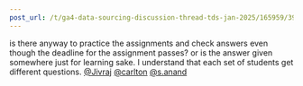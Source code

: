 ```yaml
---
post_url: /t/ga4-data-sourcing-discussion-thread-tds-jan-2025/165959/392
---
```

is there anyway to practice the assignments and check answers even though the deadline for the assignment passes? or is the answer given somewhere just for learning sake. I understand that each set of students get different questions. [@Jivraj](/u/jivraj) [@carlton](/u/carlton) [@s.anand](/u/s.anand)